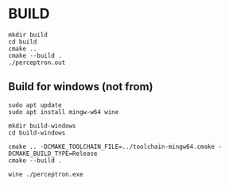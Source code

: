 # BUILD

```shell
mkdir build
cd build
cmake ..
cmake --build .
./perceptron.out
```

## Build for windows (not from)

```shell
sudo apt update
sudo apt install mingw-w64 wine

mkdir build-windows
cd build-windows

cmake .. -DCMAKE_TOOLCHAIN_FILE=../toolchain-mingw64.cmake -DCMAKE_BUILD_TYPE=Release
cmake --build .

wine ./perceptron.exe
```
